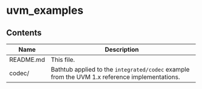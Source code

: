 # uvm_examples
## Contents
| Name | Description |
| --- | --- |
| README.md | This file. |
| codec/ | Bathtub applied to the `integrated/codec` example from the UVM 1.x reference implementations. |
